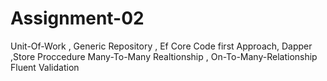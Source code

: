 # Assignment-02
Unit-Of-Work , Generic Repository , Ef Core Code first Approach, Dapper ,Store Proccedure
Many-To-Many Realtionship , On-To-Many-Relationship
Fluent Validation
